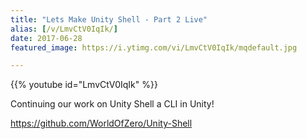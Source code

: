 ```yaml
---
title: "Lets Make Unity Shell - Part 2 Live"
alias: [/v/LmvCtV0IqIk/]
date: 2017-06-28
featured_image: https://i.ytimg.com/vi/LmvCtV0IqIk/mqdefault.jpg

---
```


{{% youtube id="LmvCtV0IqIk" %}}

Continuing our work on Unity Shell a CLI in Unity!

https://github.com/WorldOfZero/Unity-Shell